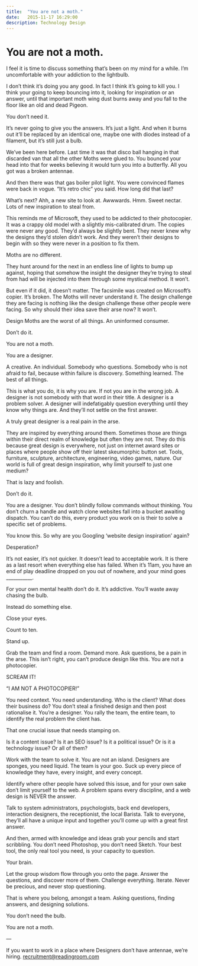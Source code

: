 ```yaml
---
title:  "You are not a moth."
date:   2015-11-17 16:29:00
description: Technology Design
---
```


# You are not a moth.

I feel it is time to discuss something that’s been on my mind for a while. I’m uncomfortable with your addiction to the lightbulb.

I don’t think it’s doing you any good. In fact I think it’s going to kill you. I think your going to keep bouncing into it, looking for inspiration or an answer, until that important moth wing dust burns away and you fall to the floor like an old and dead Pigeon.

You don’t need it.

It’s never going to give you the answers. It’s just a light. And when it burns out it’ll be replaced by an identical one, maybe one with diodes instead of a filament, but it’s still just a bulb.

We’ve been here before. Last time it was that disco ball hanging  in that discarded van that all the other Moths were glued to. You bounced your head into that for weeks believing it would turn you into a butterfly. All you got was a broken antennae.

And then there was that gas boiler pilot light. You were convinced flames were back in vogue. “It’s retro chic” you said.  How long did that last?

What’s next? Ahh, a new site to look at. Awwwards. Hmm. Sweet nectar. Lots of new inspiration to steal from.

This reminds me of Microsoft, they used to be addicted to their photocopier. It was a crappy old model with a slightly mis-calibrated drum. The copies were never any good. They’d always be slightly bent. They never knew why the designs they’d stolen didn’t work. And they weren’t their designs to begin with so they were never in a position to fix them.

Moths are no different.

They hunt around for the next in an endless line of lights to bump up against, hoping that somehow the insight the designer they’re trying to steal from had will be injected into them through some mystical method. It won’t.

But even if it did, it doesn’t matter. The facsimile was created on Microsoft’s copier. It’s broken. The Moths will never understand it. The design challenge they are facing is nothing like the design challenge these other people were facing. So why should their idea save their arse now? It won’t.

Design Moths are the worst of all things. An uninformed consumer.

Don’t do it.

You are not a moth.

You are a designer.

A creative. An individual. Somebody who questions. Somebody who is not afraid to fail, because within failure is discovery. Something learned. The best of all things.

This is what you do, it is why you are. If not you are in the wrong job. A designer is not somebody with that word in their  title. A designer is a problem solver. A designer will indefatigably question everything until they know why things are. And they’ll not settle on the first answer.

A truly great designer is a real pain in the arse.

They are inspired by everything around them. Sometimes those are things within their direct realm of knowledge but often they are not. They do this because great design is everywhere, not just on internet award sites or places where people show off their latest skeumorphic button set. Tools, furniture, sculpture, architecture, engineering, video games, nature. Our world is full of great design inspiration, why limit yourself to just one medium?

That is lazy and foolish.

Don’t do it.

You are a designer. You don’t blindly follow commands without thinking. You don’t churn a handle and watch clone websites fall into a bucket awaiting dispatch. You can’t do this, every product you work on is their to solve a specific set of problems.

You know this. So why are you Googling ‘website design inspiration’ again?

Desperation?

It’s not easier, it’s not quicker. It doesn’t lead to acceptable work. It is there as a last resort when everything else has failed. When it’s 11am, you have an end of play deadline dropped on you out of nowhere, and your mind goes ___________.

For your own mental health don’t do it. It’s addictive. You’ll waste away chasing the bulb.

Instead do something else.

Close your eyes.

Count to ten.

Stand up.

Grab the team and find a room. Demand more. Ask questions, be a pain in the arse. This isn’t right, you can’t produce design like this. You are not a photocopier.

SCREAM IT!

“I AM NOT A PHOTOCOPIER!”

You need context. You need understanding. Who is the client? What does their business do? You don’t steal a finished design and then post rationalise it. You’re a designer. You rally the team, the entire team, to identify the real problem the client has.

That one crucial issue that needs stamping on.

Is it a content issue? Is it an SEO issue? Is it a political issue? Or is it a technology issue? Or all of them?

Work with the team to solve it. You are not an island. Designers are sponges, you need liquid. The team is your goo. Suck up every piece of knowledge they have, every insight, and every concept.

Identify where other people have solved this issue, and for your own sake don’t limit yourself to the web. A problem spans every discipline, and a web design is NEVER the answer.

Talk to system administrators, psychologists, back end developers, interaction designers, the receptionist, the local Barista. Talk to everyone, they’ll all have a unique input and together you’ll come up with a great first answer.

And then, armed with knowledge and ideas grab your pencils and start scribbling. You don’t need Photoshop, you don’t need Sketch. Your best tool, the only real tool you need, is your capacity to question.

Your brain.

Let the group wisdom flow through you onto the page. Answer the questions, and discover more of them. Challenge everything. Iterate. Never be precious, and never stop questioning.

That is where you belong, amongst a team. Asking questions, finding answers, and designing solutions.

You don’t need the bulb.

You are not a moth.

—

If you want to work in a place where Designers don’t have antennae, we’re hiring. recruitment@readingroom.com